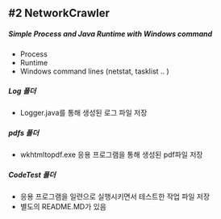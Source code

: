 ## #2 NetworkCrawler

##### Simple Process and Java Runtime with Windows command

- Process
- Runtime
- Windows command lines (netstat, tasklist .. )

##### Log 폴더
- Logger.java를 통해 생성된 로그 파일 저장

##### pdfs 폴더
- wkhtmltopdf.exe 응용 프로그램을 통해 생성된 pdf파일 저장

##### CodeTest 폴더
- 응용 프로그램을 일련으로 실행시키면서 테스트한 작업 파일 저장
- 별도의 README.MD가 있음

